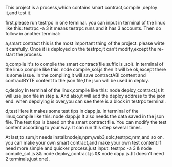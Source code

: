 This project is a process,which contains smart contract,compile ,deploy it,and test it.

first,please run testrpc in one terminal.
you can input in terminal of the linux like this:
testrpc -a 3
it means testrpc runs and it has 3 accounts.
Then do follow in another terminal:

a,smart contract
this is the most important thing of the project.
please wirte it carefully.
Once it is deployed on the testrpc,it can't modify,except the re-start the process.



b,compile 
it's to compile the smart contract(file suffix is .sol).
In terminal of the linux,compile like this:
node compile_sol.js
then it will be ok,except there is some issue.
In the compiling,it will save contractABI content and contractBYTE content to the json file,the json will be used in deploy.



c,deploy
In terminal of the linux,compile like this:
node deploy_contract.js
It will use json file in step a.
And also,it will add the deploy address to the json end.
when depolying is over,you can see there is a block in testrpc terminal.

d,test
Here it makes some test tips in dapp.js.
In terminal of the linux,compile like this:
node dapp.js
It also needs the data saved in the json file.
The test tips is based on the smart contract file.
You can modify the test content according to your way.
It can run this step several times.


At last,to sum,it needs install:nodejs,npm,web3,solc,testrpc,nrm,and so on.
you can make your own smart contract,and make your own test content.If need more simple and quicker process,just input:
testrpc -a 3 & node compile_sol.js && node deploy_contract.js && node dapp.js.(It doesn't need 2 terminals,just one).

